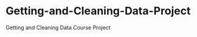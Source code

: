 Getting-and-Cleaning-Data-Project
=================================

Getting and Cleaning Data Course Project
